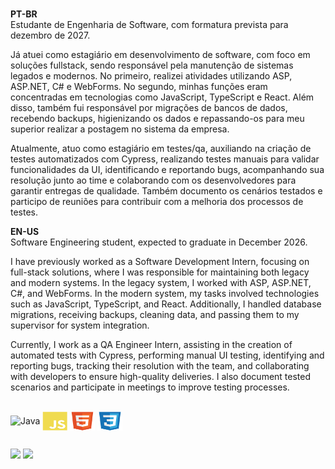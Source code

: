 ###
<b>PT-BR</b><br>
Estudante de Engenharia de Software, com formatura prevista para dezembro de 2027.

Já atuei como estagiário em desenvolvimento de software, com foco em soluções fullstack, sendo responsável pela manutenção de sistemas legados e modernos. No primeiro, realizei atividades utilizando ASP, ASP.NET, C# e WebForms. No segundo, minhas funções eram concentradas em tecnologias como JavaScript, TypeScript e React. Além disso, também fui responsável por migrações de bancos de dados, recebendo backups, higienizando os dados e repassando-os para meu superior realizar a postagem no sistema da empresa.

Atualmente, atuo como estagiário em testes/qa, auxiliando na criação de testes automatizados com Cypress, realizando testes manuais para validar funcionalidades da UI, identificando e reportando bugs, acompanhando sua resolução junto ao time e colaborando com os desenvolvedores para garantir entregas de qualidade. Também documento os cenários testados e participo de reuniões para contribuir com a melhoria dos processos de testes.

<b>EN-US</b><br>
Software Engineering student, expected to graduate in December 2026.

I have previously worked as a Software Development Intern, focusing on full-stack solutions, where I was responsible for maintaining both legacy and modern systems. In the legacy system, I worked with ASP, ASP.NET, C#, and WebForms. In the modern system, my tasks involved technologies such as JavaScript, TypeScript, and React. Additionally, I handled database migrations, receiving backups, cleaning data, and passing them to my supervisor for system integration.

Currently, I work as a QA Engineer Intern, assisting in the creation of automated tests with Cypress, performing manual UI testing, identifying and reporting bugs, tracking their resolution with the team, and collaborating with developers to ensure high-quality deliveries. I also document tested scenarios and participate in meetings to improve testing processes.
<div style="display: inline_block"><br>
  <img align="center" alt="Java" height="30" width="40" src="https://cdn.jsdelivr.net/gh/devicons/devicon/icons/java/java-original.svg">
  <img align="center" alt="Js" height="30" width="40" src="https://raw.githubusercontent.com/devicons/devicon/master/icons/javascript/javascript-plain.svg">
  <img align="center" alt="HTML" height="30" width="40" src="https://raw.githubusercontent.com/devicons/devicon/master/icons/html5/html5-original.svg">
  <img align="center" alt="CSS" height="30" width="40" src="https://raw.githubusercontent.com/devicons/devicon/master/icons/css3/css3-original.svg">
</div>

##

<div>
 <a href = "mailto:o.gustavodecampos@gmail.com"><img src="https://img.shields.io/badge/-Gmail-%23333?style=for-the-badge&logo=gmail&logoColor=white" target="_blank"></a>
 <a href="https://www.linkedin.com/in/ogustavodecampos/" target="_blank"><img src="https://img.shields.io/badge/-LinkedIn-%230077B5?style=for-the-badge&logo=linkedin&logoColor=white" target="_blank"></a> 
</div>
